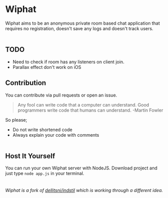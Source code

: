 # Wiphat
Wiphat aims to be an anonymous private room based chat application that requires no registration, doesn't save any logs and doesn't track users.
<br><br>
## TODO
 - Need to check if room has any listeners on client join.
 - Parallax effect don't work on iOS
##  Contribution
You can contribute via pull requests or open an issue.
> Any fool can write code that a computer can understand. Good programmers write code that humans can understand. -Martin Fowler

So please;
 - Do not write shortened code
 - Always explain your code with comments
<br><br>
## Host It Yourself
You can run your own Wiphat server with NodeJS. Download project and just type `node app.js` in your terminal.
<br><br>
###### Wiphat is a fork of [dellitsni/indstil](https://github.com/dellitsni/indstil) which is working through a different idea.
